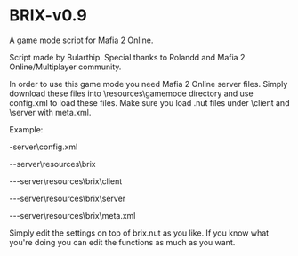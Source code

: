 # BRIX-v0.9
A game mode script for Mafia 2 Online.

Script made by Bularthip. Special thanks to Rolandd and Mafia 2 Online/Multiplayer community.

In order to use this game mode you need Mafia 2 Online server files. Simply download these files into \resources\gamemode directory and use config.xml to load these files. Make sure you load .nut files under \client and \server with meta.xml.

Example:

-server\config.xml

--server\resources\brix

---server\resources\brix\client

---server\resources\brix\server

---server\resources\brix\meta.xml


Simply edit the settings on top of brix.nut as you like. If you know what you're doing you can edit the functions as much as you want.
